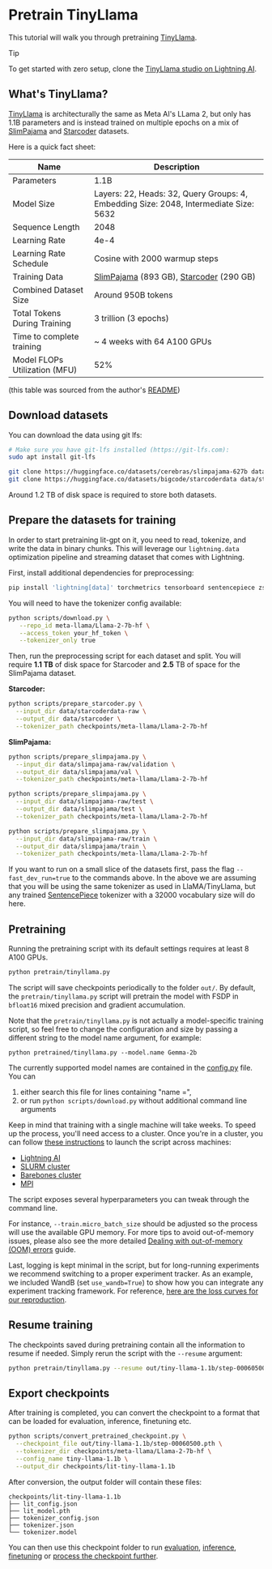 # Pretrain TinyLlama

This tutorial will walk you through pretraining [TinyLlama](https://github.com/jzhang38/TinyLlama/).

> [!TIP]
> To get started with zero setup, clone the [TinyLlama studio on Lightning AI](https://lightning.ai/lightning-ai/studios/llm-pretrain-tinyllama-1-1b).

## What's TinyLlama?

[TinyLlama](https://github.com/jzhang38/TinyLlama/) is architecturally the same as Meta AI's LLama 2, but only has 1.1B parameters and is instead trained on multiple epochs on a mix of [SlimPajama](https://huggingface.co/datasets/cerebras/SlimPajama-627B) and [Starcoder](https://huggingface.co/datasets/bigcode/starcoderdata) datasets.

Here is a quick fact sheet:

| Name                          | Description                                                                                                                                                  |
|-------------------------------|--------------------------------------------------------------------------------------------------------------------------------------------------------------|
| Parameters                    | 1.1B                                                                                                                                                         |
| Model Size                    | Layers: 22, Heads: 32, Query Groups: 4, Embedding Size: 2048, Intermediate Size: 5632                                                                        |
| Sequence Length               | 2048                                                                                                                                                         |
| Learning Rate                 | 4e-4                                                                                                                                                         |
| Learning Rate Schedule        | Cosine with 2000 warmup steps                                                                                                                                |
| Training Data                 | [SlimPajama](https://huggingface.co/datasets/cerebras/slimpajama-627b) (893 GB), [Starcoder](https://huggingface.co/datasets/bigcode/starcoderdata) (290 GB) |
| Combined Dataset Size         | Around 950B tokens                                                                                                                                           |
| Total Tokens During Training  | 3 trillion (3 epochs)                                                                                                                                        |
| Time to complete training     | ~ 4 weeks with 64 A100 GPUs                                                                                                                                  |
| Model FLOPs Utilization (MFU) | 52%                                                                                                                                                          |

(this table was sourced from the author's [README](https://github.com/jzhang38/TinyLlama/))

## Download datasets

You can download the data using git lfs:

```bash
# Make sure you have git-lfs installed (https://git-lfs.com):
sudo apt install git-lfs
```

```bash
git clone https://huggingface.co/datasets/cerebras/slimpajama-627b data/slimpajama-raw
git clone https://huggingface.co/datasets/bigcode/starcoderdata data/starcoderdata-raw
```

Around 1.2 TB of disk space is required to store both datasets.

## Prepare the datasets for training

In order to start pretraining lit-gpt on it, you need to read, tokenize, and write the data in binary chunks. This will leverage our `lightning.data` optimization pipeline and streaming dataset that comes with Lightning.

First, install additional dependencies for preprocessing:

```bash
pip install 'lightning[data]' torchmetrics tensorboard sentencepiece zstandard pandas pyarrow 'huggingface_hub[hf_transfer] @ git+https://github.com/huggingface/huggingface_hub'
```

You will need to have the tokenizer config available:

```bash
python scripts/download.py \
   --repo_id meta-llama/Llama-2-7b-hf \
   --access_token your_hf_token \
   --tokenizer_only true
```

Then, run the preprocessing script for each dataset and split.
You will require **1.1 TB** of disk space for Starcoder and **2.5** TB of space for the SlimPajama dataset.

**Starcoder:**

```bash
python scripts/prepare_starcoder.py \
  --input_dir data/starcoderdata-raw \
  --output_dir data/starcoder \
  --tokenizer_path checkpoints/meta-llama/Llama-2-7b-hf
```

**SlimPajama:**

```bash
python scripts/prepare_slimpajama.py \
  --input_dir data/slimpajama-raw/validation \
  --output_dir data/slimpajama/val \
  --tokenizer_path checkpoints/meta-llama/Llama-2-7b-hf

python scripts/prepare_slimpajama.py \
  --input_dir data/slimpajama-raw/test \
  --output_dir data/slimpajama/test \
  --tokenizer_path checkpoints/meta-llama/Llama-2-7b-hf

python scripts/prepare_slimpajama.py \
  --input_dir data/slimpajama-raw/train \
  --output_dir data/slimpajama/train \
  --tokenizer_path checkpoints/meta-llama/Llama-2-7b-hf
```

If you want to run on a small slice of the datasets first, pass the flag `--fast_dev_run=true` to the commands above.
In the above we are assuming that you will be using the same tokenizer as used in LlaMA/TinyLlama, but any trained [SentencePiece](https://github.com/google/sentencepiece) tokenizer with a 32000 vocabulary size will do here.

## Pretraining

Running the pretraining script with its default settings requires at least 8 A100 GPUs.

```bash
python pretrain/tinyllama.py
```

The script will save checkpoints periodically to the folder `out/`.
By default, the `pretrain/tinyllama.py` script will pretrain the model with FSDP in
`bfloat16` mixed precision and gradient accumulation.

Note that the `pretrain/tinyllama.py` is not actually a model-specific training script, so feel free to change
the configuration and size by passing a different string to the model name argument, for example:

```shell
python pretrained/tinyllama.py --model.name Gemma-2b
```

The currently supported model names are contained in the [config.py](https://github.com/Lightning-AI/lit-gpt/lit_gpt/config.py) file.
You can

1) either search this file for lines containing "name =",
2) or run `python scripts/download.py` without additional command line arguments

Keep in mind that training with a single machine will take weeks. To speed up the process, you'll need access to a cluster.
Once you're in a cluster, you can follow [these instructions](https://lightning.ai/docs/fabric/stable/fundamentals/launch.html#launch-on-a-cluster)
to launch the script across machines:

- [Lightning AI](https://lightning.ai/docs/fabric/stable/guide/multi_node/cloud.html)
- [SLURM cluster](https://lightning.ai/docs/fabric/stable/guide/multi_node/slurm.html)
- [Barebones cluster](https://lightning.ai/docs/fabric/stable/guide/multi_node/barebones.html)
- [MPI](https://lightning.ai/docs/fabric/stable/guide/multi_node/other.html)

The script exposes several hyperparameters you can tweak through the command line.

For instance, `--train.micro_batch_size` should be adjusted so the process will use the available
GPU memory. For more tips to avoid out-of-memory issues, please also see the more detailed
[Dealing with out-of-memory (OOM) errors](oom.md) guide.

Last, logging is kept minimal in the script, but for long-running experiments we recommend switching to a proper experiment tracker.
As an example, we included WandB (set `use_wandb=True`) to show how you can integrate any experiment tracking framework.
For reference, [here are the loss curves for our reproduction](https://api.wandb.ai/links/awaelchli/y7pzdpwy).

## Resume training

The checkpoints saved during pretraining contain all the information to resume if needed.
Simply rerun the script with the `--resume` argument:

```bash
python pretrain/tinyllama.py --resume out/tiny-llama-1.1b/step-00060500.pth
```

## Export checkpoints

After training is completed, you can convert the checkpoint to a format that can be loaded for evaluation, inference, finetuning etc.

```bash
python scripts/convert_pretrained_checkpoint.py \
  --checkpoint_file out/tiny-llama-1.1b/step-00060500.pth \
  --tokenizer_dir checkpoints/meta-llama/Llama-2-7b-hf \
  --config_name tiny-llama-1.1b \
  --output_dir checkpoints/lit-tiny-llama-1.1b
```

After conversion, the output folder will contain these files:
```
checkpoints/lit-tiny-llama-1.1b
├── lit_config.json
├── lit_model.pth
├── tokenizer_config.json
├── tokenizer.json
└── tokenizer.model
```

You can then use this checkpoint folder to run [evaluation](evaluation.md), [inference](inference.md), [finetuning](finetune_lora.md) or [process the checkpoint further](convert_lit_models.md).
